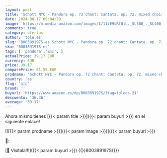 ```yaml
---
layout: post
title: 'Schott NYC - Pandora op. 72 chant: Cantata. op. 72. mixed choir  SATB   soloists  SBar  and orchestra. Réduction pour piano.'
date: 2024-08-17 09:04:29
image: 'https://m.media-amazon.com/images/I/11iE9sRfUlL._SL500_._SL400_.jpg'
comments: true
category: ofertas
author: 'tole.es'
slug: 'B00389197S-es Schott NYC - Pandora op. 72 chant: Cantata. op. 72. mixed...'
sku: 'B00389197S-es'
tags: [ 'pandora','🇪🇸', ]
actualPrice: 39.17 EUR
currency: EUR
price: 39.17
comparePrice: 61.55 EUR
prodname: 'Schott NYC - Pandora op. 72 chant: Cantata. op. 72. mixed choir  SATB   soloists  SBar  and orchestra. Réduction pour piano.'
country: 'es'
flag: '🇪🇸'
brand: ''
buyurl: 'https://www.amazon.es/dp/B00389197S/?tag=tolees-21'
descuento: '36.36'
average: '39.17'
---
```


Ahora mismo tienes [{{< param title >}}]({{< param buyurl >}}) en el siguiente enlace!

[![{{< param prodname >}}]({{< param image >}})]({{< param buyurl >}})

🔎:


[🛒 Visítala!!!]({{< param buyurl >}})
{{<world>}}B00389197S{{</world>}}
